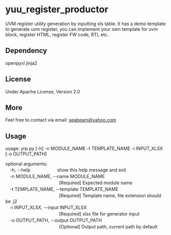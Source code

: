# yuu_register_productor
UVM register utility generation by inputting xls table.
It has a demo template to generate uvm register, you can implement your own template for uvm block, register HTML, register FW code, RTL etc.

## Dependency
openpyxl jinja2

## License
Under Apache License, Version 2.0

## More
Feel free to contact via email: seabeam@yahoo.com

## Usage
usage: yrp.py [-h] -n MODULE_NAME -t TEMPLATE_NAME -i INPUT_XLSX [-o OUTPUT_PATH]

optional arguments:  
　-h, --help　　　　　　show this help message and exit  
　-n MODULE_NAME, --name MODULE_NAME  
　　　　　　　　　　　　[Required] Expected module name  
　-t TEMPLATE_NAME, --template TEMPLATE_NAME  
　　　　　　　　　　　　[Required] Template name, file extension should be .j2  
　-i INPUT_XLSX, --input INPUT_XLSX  
　　　　　　　　　　　　[Required] xlsx file for generator input  
　-o OUTPUT_PATH, --output OUTPUT_PATH  
　　　　　　　　　　　　[Optional] Output path, current path by default  
